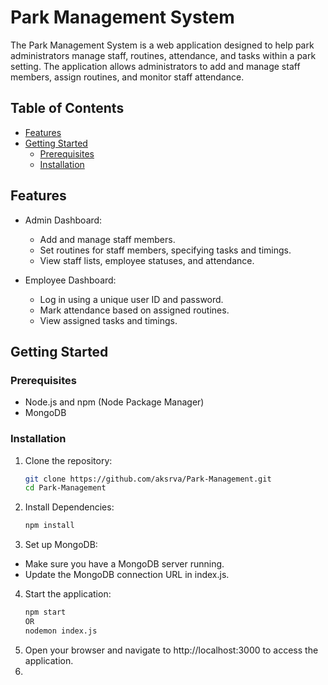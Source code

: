 # Park Management System


The Park Management System is a web application designed to help park administrators manage staff, routines, attendance, and tasks within a park setting. The application allows administrators to add and manage staff members, assign routines, and monitor staff attendance.

## Table of Contents

- [Features](#features)
- [Getting Started](#getting-started)
  - [Prerequisites](#prerequisites)
  - [Installation](#installation)

## Features

- Admin Dashboard:
  - Add and manage staff members.
  - Set routines for staff members, specifying tasks and timings.
  - View staff lists, employee statuses, and attendance.

- Employee Dashboard:
  - Log in using a unique user ID and password.
  - Mark attendance based on assigned routines.
  - View assigned tasks and timings.

## Getting Started

### Prerequisites

- Node.js and npm (Node Package Manager)
- MongoDB

### Installation

1. Clone the repository:

   ```bash
   git clone https://github.com/aksrva/Park-Management.git
   cd Park-Management

2. Install Dependencies:
   ```bash
   npm install
3. Set up MongoDB:
  - Make sure you have a MongoDB server running.
  - Update the MongoDB connection URL in index.js.
4. Start the application:
    ```bash
    npm start
    OR
    nodemon index.js
5. Open your browser and navigate to http://localhost:3000 to access the application.
6. 
